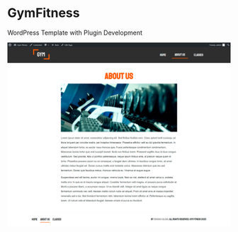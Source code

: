 # GymFitness

WordPress Template with Plugin Development

![About Us Page](/project-images-github/about-us-gymfitness.png)
